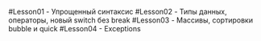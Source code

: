 #Lesson01 - Упрощенный синтаксис
#Lesson02 - Типы данных, операторы, новый switch без break
#Lesson03 - Массивы, сортировки bubble и quick
#Lesson04 - Exceptions


